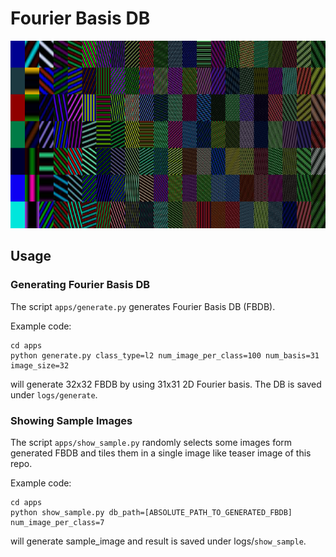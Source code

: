 # Fourier Basis DB

<img src="samples/sample_image_l2.png" height="300px">

## Usage

### Generating Fourier Basis DB

The script `apps/generate.py`
generates Fourier Basis DB (FBDB).

Example code:
```
cd apps
python generate.py class_type=l2 num_image_per_class=100 num_basis=31 image_size=32
```
will generate 32x32 FBDB by using 31x31 2D Fourier basis. 
The DB is saved under `logs/generate`.

### Showing Sample Images

The script `apps/show_sample.py` 
randomly selects some images form generated FBDB and tiles them in a single image like teaser image of this repo. 

Example code:
```
cd apps
python show_sample.py db_path=[ABSOLUTE_PATH_TO_GENERATED_FBDB]
num_image_per_class=7
```
will generate sample_image and result is saved under logs/`show_sample`.